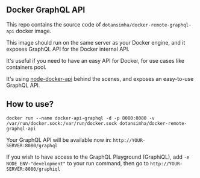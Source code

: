 ## Docker GraphQL API

This repo contains the source code of `dotansimha/docker-remote-graphql-api` docker image.

This image should run on the same server as your Docker engine, and it exposes GraphQL API for the Docker internal API.

It's useful if you need to have an easy API for Docker, for use cases like containers pool.

It's using [node-docker-api](https://www.npmjs.com/package/node-docker-api) behind the scenes, and exposes an easy-to-use GraphQL API.

## How to use?

```
docker run --name docker-api-graphql -d -p 8080:8080 -v /var/run/docker.sock:/var/run/docker.sock dotansimha/docker-remote-graphql-api
```

Your GraphQL API will be available now in: `http://YOUR-SERVER:8080/graphql`

If you wish to have access to the GraphQL Playground (GraphiQL), add `-e NODE_ENV-"development"` to your run command, then go to `http://YOUR-SERVER:8080/graphiql`
